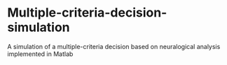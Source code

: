 # Multiple-criteria-decision-simulation
A simulation of a multiple-criteria decision based on neuralogical analysis implemented in Matlab
